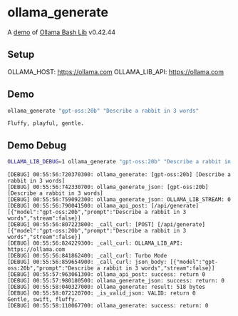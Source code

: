 # ollama_generate

A [demo](../README.md#demos) of [Ollama Bash Lib](https://github.com/attogram/ollama-bash-lib) v0.42.44

## Setup

OLLAMA_HOST: https://ollama.com
OLLAMA_LIB_API: https://ollama.com


## Demo

```bash
ollama_generate "gpt-oss:20b" "Describe a rabbit in 3 words"
```
```
Fluffy, playful, gentle.
```

## Demo Debug

```bash
OLLAMA_LIB_DEBUG=1 ollama_generate "gpt-oss:20b" "Describe a rabbit in 3 words"
```
```
[DEBUG] 00:55:56:720370300: ollama_generate: [gpt-oss:20b] [Describe a rabbit in 3 words]
[DEBUG] 00:55:56:742330700: ollama_generate_json: [gpt-oss:20b] [Describe a rabbit in 3 words]
[DEBUG] 00:55:56:759092300: ollama_generate_json: OLLAMA_LIB_STREAM: 0
[DEBUG] 00:55:56:790041500: ollama_api_post: [/api/generate] [{"model":"gpt-oss:20b","prompt":"Describe a rabbit in 3 words","stream":false}]
[DEBUG] 00:55:56:807223800: _call_curl: [POST] [/api/generate] [{"model":"gpt-oss:20b","prompt":"Describe a rabbit in 3 words","stream":false}]
[DEBUG] 00:55:56:824229300: _call_curl: OLLAMA_LIB_API: https://ollama.com
[DEBUG] 00:55:56:841862400: _call_curl: Turbo Mode
[DEBUG] 00:55:56:859654900: _call_curl: json_body: [{"model":"gpt-oss:20b","prompt":"Describe a rabbit in 3 words","stream":false}]
[DEBUG] 00:55:57:963061300: ollama_api_post: success: return 0
[DEBUG] 00:55:57:980180500: ollama_generate_json: success: return: 0
[DEBUG] 00:55:58:040327000: ollama_generate: result: 518 bytes
[DEBUG] 00:55:58:072120700: _is_valid_json: VALID: return 0
Gentle, swift, fluffy.
[DEBUG] 00:55:58:110067700: ollama_generate: success: return: 0
```
